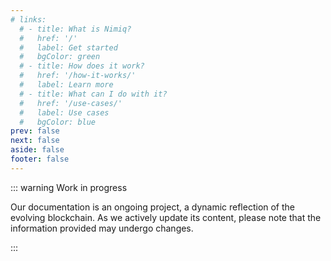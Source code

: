 ```yaml
---
# links:
  # - title: What is Nimiq?
  #   href: '/'
  #   label: Get started
  #   bgColor: green
  # - title: How does it work?
  #   href: '/how-it-works/'
  #   label: Learn more
  # - title: What can I do with it?
  #   href: '/use-cases/'
  #   label: Use cases
  #   bgColor: blue
prev: false
next: false
aside: false
footer: false
---
```


<Headline :tags="$frontmatter.links.map(l => l.tag).concat($frontmatter.assetsLinks.map(l => l.tag)).filter(Boolean)" :items="$frontmatter.links">
  <template #headline>
    Nimiq - a blockchain built from scratch
  </template>
  <template #subline>
    Everybody should be a peer: The basic idea of the Nimiq Blockchain.
  </template>
</Headline>

::: warning Work in progress

Our documentation is an ongoing project, a dynamic reflection of the evolving blockchain. As we actively update its content, please note that the information provided may undergo changes.

:::

<!-- <Grid my-64 :items="$frontmatter.links" /> -->
